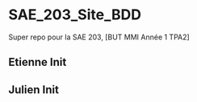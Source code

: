 # SAE_203_Site_BDD
Super repo pour la SAE 203, [BUT MMI Année 1 TPA2]

## Etienne Init
## Julien Init
